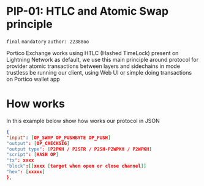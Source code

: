 # PIP-01: HTLC and Atomic Swap principle

`final` `mandatory` `author: 22388oo`

Portico Exchange works using HTLC (Hashed TimeLock) present on Lightning Network as default, we use this main principle around protocol for provider atomic transactions between layers and sidechains in mode trustless be running our client, using Web UI or simple doing transactions on Portico wallet app


# How works

In this example below show how works our protocol in JSON

``` json
{
"input": [OP_SWAP OP_PUSHBYTE OP_PUSH]
"output": [OP_CHECKSIG] 
"output type": [P2PKH / P2STR / P2SH-P2WPKH / P2WPKH]
"script": [HASH OP]
"tx": xxxx
"block":[[xxxx [target when open or close channel]]
"hex": [xxxxx]
},
